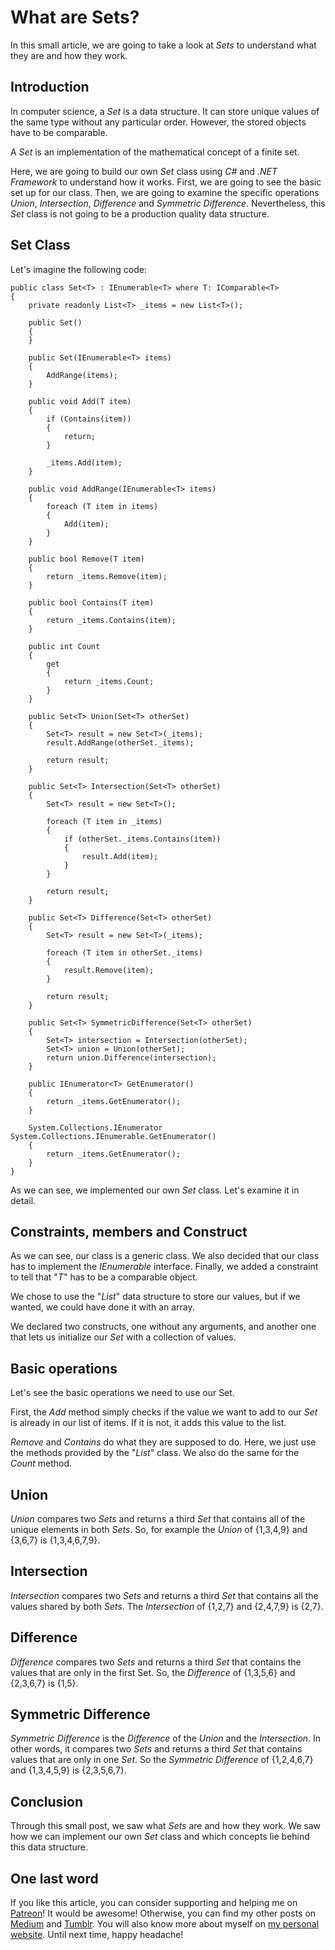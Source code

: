 # What are Sets? #

In this small article, we are going to take a look at _Sets_ to understand what they are and how they work.

## Introduction ##

In computer science, a _Set_ is a data structure. It can store unique values of the same type without any particular order. However, the stored objects have to be comparable.

A _Set_ is an implementation of the mathematical concept of a finite set.

Here, we are going to build our own _Set_ class using _C#_ and _.NET Framework_ to understand how it works. First, we are going to see the basic set up for our class. Then, we are going to examine the specific operations _Union_, _Intersection_, _Difference_ and _Symmetric Difference_. Nevertheless, this _Set_ class is not going to be a production quality data structure.

## Set Class ##

Let's imagine the following code:

    public class Set<T> : IEnumerable<T> where T: IComparable<T>
    {
        private readonly List<T> _items = new List<T>();

        public Set()
        {
        }

        public Set(IEnumerable<T> items)
        {
            AddRange(items);
        }

        public void Add(T item)
        {
            if (Contains(item))
            {
                return;
            }

            _items.Add(item);
        }

        public void AddRange(IEnumerable<T> items)
        {
            foreach (T item in items)
            {
                Add(item);
            }
        }

        public bool Remove(T item)
        {
            return _items.Remove(item);
        }

        public bool Contains(T item)
        {
            return _items.Contains(item);
        }

        public int Count
        {
            get
            {
                return _items.Count;
            }
        }

        public Set<T> Union(Set<T> otherSet)
        {
            Set<T> result = new Set<T>(_items);
            result.AddRange(otherSet._items);

            return result;
        }

        public Set<T> Intersection(Set<T> otherSet)
        {
            Set<T> result = new Set<T>();

            foreach (T item in _items)
            {
                if (otherSet._items.Contains(item))
                {
                    result.Add(item);
                }
            }

            return result;
        }

        public Set<T> Difference(Set<T> otherSet)
        {
            Set<T> result = new Set<T>(_items);

            foreach (T item in otherSet._items)
            {
                result.Remove(item);
            }

            return result;
        }

        public Set<T> SymmetricDifference(Set<T> otherSet)
        {
            Set<T> intersection = Intersection(otherSet);
            Set<T> union = Union(otherSet);
            return union.Difference(intersection);
        }

        public IEnumerator<T> GetEnumerator()
        {
            return _items.GetEnumerator();
        }

        System.Collections.IEnumerator System.Collections.IEnumerable.GetEnumerator()
        {
            return _items.GetEnumerator();
        }
    }

As we can see, we implemented our own _Set_ class. Let's examine it in detail.

## Constraints, members and Construct ##

As we can see, our class is a generic class. We also decided that our class has to implement the _IEnumerable_ interface. Finally, we added a constraint to tell that "_T_" has to be a comparable object.

We chose to use the "_List_" data structure to store our values, but if we wanted, we could have done it with an array.

We declared two constructs, one without any arguments, and another one that lets us initialize our _Set_ with a collection of values.

## Basic operations ##

Let's see the basic operations we need to use our Set.

First, the _Add_ method simply checks if the value we want to add to our _Set_ is already in our list of items. If it is not, it adds this value to the list.

_Remove_ and _Contains_ do what they are supposed to do. Here, we just use the methods provided by the "_List_" class. We also do the same for the _Count_ method.

## Union ##

_Union_ compares two _Sets_ and returns a third _Set_ that contains all of the unique elements in both _Sets_. So, for example the _Union_ of {1,3,4,9} and {3,6,7} is {1,3,4,6,7,9}.

## Intersection ##

_Intersection_ compares two _Sets_ and returns a third _Set_ that contains all the values shared by both _Sets_. The _Intersection_ of {1,2,7} and {2,4,7,9} is {2,7}.

## Difference ##

_Difference_ compares two _Sets_ and returns a third _Set_ that contains the values that are only in the first Set. So, the _Difference_ of {1,3,5,6} and {2,3,6,7} is {1,5}.

## Symmetric Difference ##

_Symmetric Difference_ is the _Difference_ of the _Union_ and the _Intersection_. In other words, it compares two _Sets_ and returns a third _Set_ that contains values that are only in one _Set_. So the _Symmetric Difference_ of {1,2,4,6,7} and {1,3,4,5,9} is {2,3,5,6,7}.

## Conclusion ##

Through this small post, we saw what _Sets_ are and how they work. We saw how we can implement our own _Set_ class and which concepts lie behind this data structure.

## One last word ##

If you like this article, you can consider supporting and helping me on [Patreon](https://www.patreon.com/mlbors)! It would be awesome! Otherwise, you can find my other posts on [Medium](https://medium.com/@mlbors) and [Tumblr](https://mlbors.tumblr.com/). You will also know more about myself on [my personal website](https://www.mlbors.com). Until next time, happy headache!
